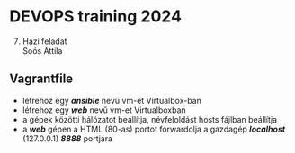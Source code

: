 # DEVOPS training 2024
7. Házi feladat  
Soós Attila
## Vagrantfile
* létrehoz egy ___ansible___ nevű vm-et Virtualbox-ban
* létrehoz egy ___web___ nevű vm-et Virtualboxban
 * a gépek közötti hálózatot beállítja, névfeloldást hosts fájlban beállítja
 * a ___web___ gépen a HTML (80-as) portot forwardolja a gazdagép ___localhost___ (127.0.0.1) ___8888___ portjára



